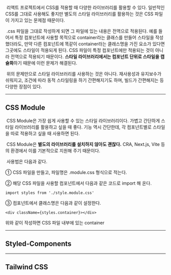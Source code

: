 &nbsp;리액트 프로젝트에서 CSS를 적용할 때 다양한 라이브러리를 활용할 수 있다. 일반적인 CSS를 그대로 사용해도 좋지만 별도의 스타일 라이브러리를 활용하는 것은 CSS 파일이 가지고 있는 문제점 때문이다.

&nbsp;.css 파일을 그대로 작성하게 되면 그 파일에 있는 내용은 전역으로 적용된다. 예를 들어서 특정 컴포넌트에 사용할 목적으로 container라는 클래스를 만들어 스타일을 작성했더라도, 만약 다른 컴포넌트에 똑같이 container라는 클래스명을 가진 요소가 있다면 그곳에도 스타일이 적용되게 된다. CSS 파일이 특정 컴포넌트에만 적용되는 것이 아니라 전역으로 적용되기 때문이다. **스타일 라이브러리에서는 컴포넌트 단위로 스타일을 캡슐화**하기 때문에 이런 문제가 해결된다.

&nbsp;위의 문제만으로 스타일 라이브러리를 사용하는 것은 아니다. 재사용성과 유지보수가 쉬워지고, 조건에 따라 동적 스타일링을 하기 간편해지기도 하며, 빌드가 간편해지는 등 다양한 장점이 있다.

---

## CSS Module

&nbsp;CSS Module은 가장 쉽게 사용할 수 있는 스타일 라이브러리이다. 가볍고 간단하게 스타일 라이브러리를 활용하고 싶을 때 좋다. 기능 역시 간단한데, 각 컴포넌트별로 스타일을 따로 적용하고 싶을 때 사용하면 된다.

&nbsp;CSS Module은 **별도의 라이브러리를 설치하지 않아도 괜찮다.** CRA, Next.js, Vite 등의 환경에서 이를 기본적으로 지원해 주기 때문이다.

&nbsp;사용법은 다음과 같다.

① CSS 파일을 만들고, 파일명은 .module.css 형식으로 적는다.

② 해당 CSS 파일을 사용할 컴포넌트에서 다음과 같은 코드로 import 해 온다.

```react
import styles from './style.module.css'
```

③ 컴포넌트에서 클래스명은 다음과 같이 설정한다.

```react
<div className={styles.container}></div>
```

위와 같이 작성하면 CSS 파일 내부에 있는 container



---

## Styled-Components







---

## Tailwind CSS





